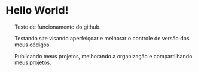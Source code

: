 <h1 color="tomato">Hello World!</h1>

<list>
<ul>Teste de funcionamento do github.</ul>
<ul>Testando site visando aperfeiçoar e melhorar o controle de versão dos meus códigos.</ul>
<ul>Publicando meus projetos, melhorando a organização e compartilhando meus projetos.</ul>
</list>
